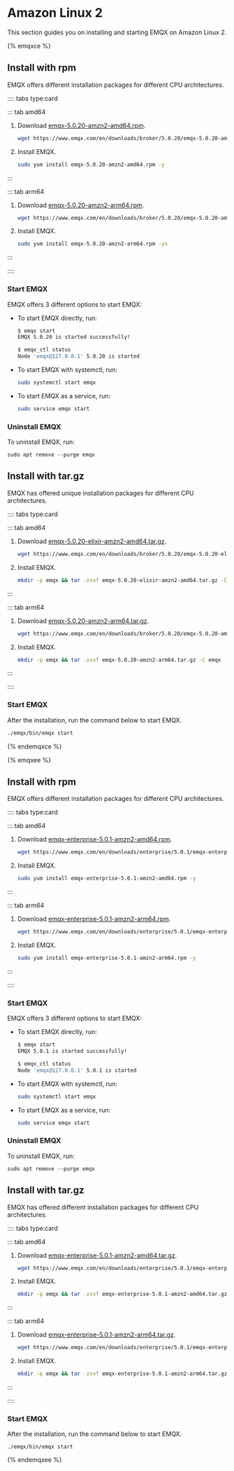 # Amazon Linux 2

This section guides you on installing and starting EMQX on Amazon Linux 2.

{% emqxce %}

## Install with rpm

EMQX offers different installation packages for different CPU architectures. 

:::: tabs type:card

::: tab amd64

1. Download [emqx-5.0.20-amzn2-amd64.rpm](https://www.emqx.com/en/downloads/broker/5.0.20/emqx-5.0.20-amzn2-amd64.rpm). 

   ```bash
   wget https://www.emqx.com/en/downloads/broker/5.0.20/emqx-5.0.20-amzn2-amd64.rpm
   ```

2. Install EMQX. 

   ```bash
   sudo yum install emqx-5.0.20-amzn2-amd64.rpm -y
   ```

:::

::: tab arm64

1. Download [emqx-5.0.20-amzn2-arm64.rpm](https://www.emqx.com/en/downloads/broker/5.0.20/emqx-5.0.20-amzn2-arm64.rpm). 

   ```bash
   wget https://www.emqx.com/en/downloads/broker/5.0.20/emqx-5.0.20-amzn2-arm64.rpm
   ```

2. Install EMQX. 

   ```bash
   sudo yum install emqx-5.0.20-amzn2-arm64.rpm -ys
   ```

:::

::::

### Start EMQX

EMQX offers 3 different options to start EMQX:

- To start EMQX directly, run:

  ```bash
  $ emqx start
  EMQX 5.0.20 is started successfully!
  
  $ emqx_ctl status
  Node 'emqx@127.0.0.1' 5.0.20 is started
  ```

- To start EMQX with systemctl, run:

  ```bash
  sudo systemctl start emqx
  ```

- To start EMQX as a service, run:

  ```bash
  sudo service emqx start
  ```

### Uninstall EMQX

To uninstall EMQX, run:

```
sudo apt remove --purge emqx
```

## Install with tar.gz

EMQX has offered unique installation packages for different CPU architectures. 

:::: tabs type:card

::: tab amd64

1. Download [emqx-5.0.20-elixir-amzn2-amd64.tar.gz](https://www.emqx.com/en/downloads/broker/5.0.20/emqx-5.0.20-elixir-amzn2-amd64.tar.gz). 

   ```bash
   wget https://www.emqx.com/en/downloads/broker/5.0.20/emqx-5.0.20-elixir-amzn2-amd64.tar.gz
   ```

2. Install EMQX. 

   ```bash
   mkdir -p emqx && tar -zxvf emqx-5.0.20-elixir-amzn2-amd64.tar.gz -C emqx
   ```

:::

::: tab arm64

1. Download [emqx-5.0.20-amzn2-arm64.tar.gz](https://www.emqx.com/en/downloads/broker/5.0.20/emqx-5.0.20-amzn2-arm64.tar.gz). 

   ```bash
   wget https://www.emqx.com/en/downloads/broker/5.0.20/emqx-5.0.20-amzn2-arm64.tar.gz
   ```

2. Install EMQX.

   ```bash
   mkdir -p emqx && tar -zxvf emqx-5.0.20-amzn2-arm64.tar.gz -C emqx
   ```

:::

::::

### Start EMQX

After the installation, run the command below to start EMQX.

```bash
./emqx/bin/emqx start
```

{% endemqxce %}

{% emqxee %}

## Install with rpm

EMQX offers different installation packages for different CPU architectures. 

:::: tabs type:card

::: tab amd64

1. Download [emqx-enterprise-5.0.1-amzn2-amd64.rpm](https://www.emqx.com/en/downloads/enterprise/5.0.1/emqx-enterprise-5.0.1-amzn2-amd64.rpm). 

   ```bash
   wget https://www.emqx.com/en/downloads/enterprise/5.0.1/emqx-enterprise-5.0.1-amzn2-amd64.rpm
   ```

2. Install EMQX. 

   ```bash
   sudo yum install emqx-enterprise-5.0.1-amzn2-amd64.rpm -y
   ```

:::

::: tab arm64

1. Download [emqx-enterprise-5.0.1-amzn2-arm64.rpm](https://www.emqx.com/en/downloads/enterprise/5.0.1/emqx-enterprise-5.0.1-amzn2-arm64.rpm). 

   ```bash
   wget https://www.emqx.com/en/downloads/enterprise/5.0.1/emqx-enterprise-5.0.1-amzn2-arm64.rpm
   ```

2. Install EMQX.

   ```bash
   sudo yum install emqx-enterprise-5.0.1-amzn2-arm64.rpm -y
   ```

:::

::::

### Start EMQX

EMQX offers 3 different options to start EMQX:

- To start EMQX directly, run:

  ```bash
  $ emqx start
  EMQX 5.0.1 is started successfully!
  
  $ emqx_ctl status
  Node 'emqx@127.0.0.1' 5.0.1 is started
  ```

- To start EMQX with systemctl, run:

  ```bash
  sudo systemctl start emqx
  ```

- To start EMQX as a service, run:

  ```bash
  sudo service emqx start
  ```

### Uninstall EMQX

To uninstall EMQX, run:

```
sudo apt remove --purge emqx
```

## Install with tar.gz

EMQX has offered different installation packages for different CPU architectures. 

:::: tabs type:card

::: tab amd64

1. Download [emqx-enterprise-5.0.1-amzn2-amd64.tar.gz](https://www.emqx.com/en/downloads/enterprise/5.0.1/emqx-enterprise-5.0.1-amzn2-amd64.tar.gz). 

   ```bash
   wget https://www.emqx.com/en/downloads/enterprise/5.0.1/emqx-enterprise-5.0.1-amzn2-amd64.tar.gz
   ```

2. Install EMQX.

   ```bash
   mkdir -p emqx && tar -zxvf emqx-enterprise-5.0.1-amzn2-amd64.tar.gz -C emqx
   ```

:::

::: tab arm64

1. Download [emqx-enterprise-5.0.1-amzn2-arm64.tar.gz](https://www.emqx.com/en/downloads/enterprise/5.0.1/emqx-enterprise-5.0.1-amzn2-arm64.tar.gz). 

   ```bash
   wget https://www.emqx.com/en/downloads/enterprise/5.0.1/emqx-enterprise-5.0.1-amzn2-arm64.tar.gz
   ```

2. Install EMQX.

   ```bash
   mkdir -p emqx && tar -zxvf emqx-enterprise-5.0.1-amzn2-arm64.tar.gz -C emqx
   ```

:::

::::

### Start EMQX

After the installation, run the command below to start EMQX.

```
./emqx/bin/emqx start
```

{% endemqxee %}